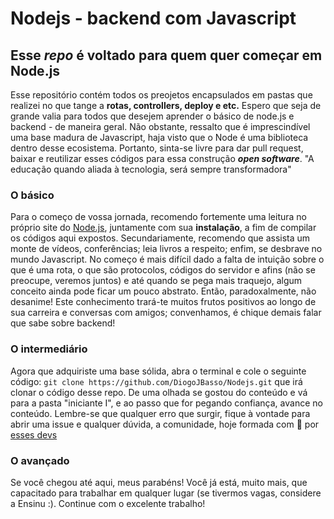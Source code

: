 # Nodejs - backend com Javascript
## Esse *repo* é voltado para quem quer começar em Node.js
Esse repositório contém todos os preojetos encapsulados em pastas que realizei no que tange a **rotas, controllers, deploy e etc.** Espero que seja de grande valia para todos que desejem aprender o básico de node.js e backend - de maneira geral.
Não obstante, ressalto que é imprescindível uma base madura de Javascript, haja visto que o Node é uma biblioteca dentro desse ecosistema.
Portanto, sinta-se livre para dar pull request, baixar e reutilizar esses códigos para essa construção ***open software***.
"A educação quando aliada à tecnologia, será sempre transformadora"

### O básico

Para o começo de vossa jornada, recomendo fortemente uma leitura no próprio site do [Node.js](https://nodejs.org/en/), juntamente com sua **instalação**, a fim de compilar os códigos aqui expostos.
Secundariamente, recomendo que assista um monte de vídeos, conferências; leia livros a respeito; enfim, se desbrave no mundo Javascript. No começo é mais difícil dado a falta de intuição sobre o que é uma rota, o que são protocolos, códigos do servidor e afins (não se preocupe, veremos juntos) e até quando se pega mais traquejo, algum conceito ainda pode ficar um pouco abstrato. Então, paradoxalmente, não desanime! Este conhecimento trará-te muitos frutos positivos ao longo de sua carreira e conversas com amigos; convenhamos, é chique demais falar que sabe sobre backend!

### O intermediário

Agora que adquiriste uma base sólida, abra o terminal e cole o seguinte código: ```git clone https://github.com/DiogoJBasso/Nodejs.git``` que irá clonar o código desse repo.
De uma olhada se gostou do conteúdo e vá para a pasta "iniciante I", e ao passo que for pegando confiança, avance no conteúdo. Lembre-se que qualquer erro que surgir, fique à vontade para abrir uma issue e qualquer dúvida, a comunidade, hoje formada com 💖 por [esses devs]()

### O avançado
Se você chegou até aqui, meus parabéns! Você já está, muito mais, que capacitado para trabalhar em qualquer lugar (se tivermos vagas, considere a Ensinu :). Continue com o excelente trabalho! 
